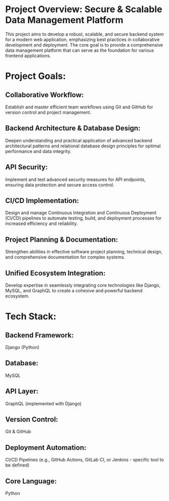 # Project Overview: Secure & Scalable Data Management Platform 

This project aims to develop a robust, scalable, and secure backend system for a modern web application, emphasizing best practices in collaborative development and deployment. The core goal is to provide a comprehensive data management platform that can serve as the foundation for various frontend applications.

# Project Goals:
## Collaborative Workflow:
 Establish and master efficient team workflows using Git and GitHub for version control and project management.

## Backend Architecture & Database Design:
 Deepen understanding and practical application of advanced backend architectural patterns and relational database design principles for optimal performance and data integrity.
## API Security: 
 Implement and test advanced security measures for API endpoints, ensuring data protection and secure access control.
## CI/CD Implementation:  
 Design and manage Continuous Integration and Continuous Deployment (CI/CD) pipelines to automate testing, build, and deployment processes for increased efficiency and reliability.
## Project Planning & Documentation: 
 Strengthen abilities in effective software project planning, technical design, and comprehensive documentation for complex systems.
## Unified Ecosystem Integration: 
 Develop expertise in seamlessly integrating core technologies like Django, MySQL, and GraphQL to create a cohesive and powerful backend ecosystem.

# Tech Stack: 
## Backend Framework: 
 Django (Python)
## Database: 
 MySQL
## API Layer: 
 GraphQL (implemented with Django)
## Version Control:
 Git & GitHub
## Deployment Automation: 
 CI/CD Pipelines (e.g., GitHub Actions, GitLab CI, or Jenkins - specific tool to be defined)
## Core Language:
 Python